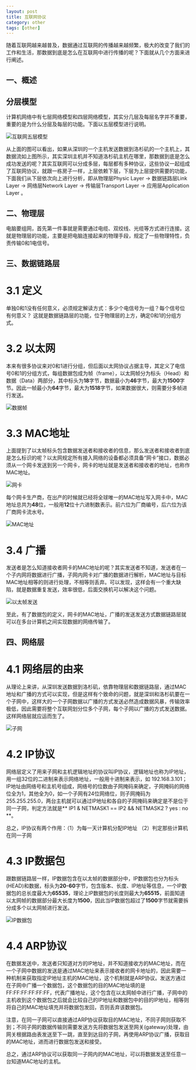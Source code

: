 ```yaml
---
layout: post
title: 互联网协议
category: other
tags: [other]
---
```


随着互联网越来越普及，数据通过互联网的传播越来越频繁，极大的改变了我们的工作和生活，那数据到底是怎么在互联网中进行传播的呢？下面就从几个方面来进行阐述。

## 一、概述

## 分层模型  

计算机网络中有七层网络模型和四层网络模型，其实分几层及每层名字并不重要，重要的是为什么分层及每层的功能。下面以五层模型进行说明。

![互联网五层模型](https://louisjiang1989.github.io/assets/images/2018/internet-model.JPG)

从上面的图可以看出，如果从深圳的一个主机发送数据到洛杉矶的一个主机上，其数据流如上图所示，其实深圳主机并不知道洛杉矶主机在哪里，那数据到底是怎么成功发送的呢？其实互联网可以分成多层，每层都有多种协议，这些协议一起组成了互联网协议，就跟一栋房子一样，上层依赖下层，下层为上层提供需要的功能，下面我们从下层依次向上进行分析，即从物理层Physic Layer -> 数据链路层Link Layer -> 网络层Network Layer -> 传输层Transport Layer -> 应用层Application Layer 。

## 二、物理层

电脑要组网，首先第一件事就是需要通过电缆、双绞线、光缆等方式进行连接。这就是物理层的功能，主要是把电脑连接起来的物理手段，规定了一些物理特性，负责传输0和1电信号。

## 三、数据链路层

# 3.1 定义

单独0和1没有任何意义，必须规定解读方式：多少个电信号为一组？每个信号位有何意义？
这就是数据链路层的功能，位于物理层的上方，确定0和1的分组方式。

# 3.2 以太网

本来有很多协议来对0和1进行分组，但后面以太网协议占据主导，其定义了电信号0和1的分组方式，每组数据包成为帧（frame），以太网帧分为标头（Head）和数据（Data）两部分，其中标头为**18**字节，数据最小为**46**字节，最大为**1500**字节。因此一帧最小为**64**字节，最大为**1518**字节，如果数据很大，则需要分多帧进行发送。

![数据帧](https://louisjiang1989.github.io/assets/images/2018/frame.JPG)


# 3.3 MAC地址

上面提到了以太帧标头包含数据发送者和接收者的信息，那么发送者和接收者到底是怎么标识的呢？以太网规定所有接入网络的设备都必须具备“网卡”接口，数据必须从一个网卡发送到另一个网卡，网卡的地址就是发送者和接收者的地址，也称作MAC地址。

![网卡](https://louisjiang1989.github.io/assets/images/2018/netinterface.JPG)

每个网卡生产商，在出产的时候就已经将全球唯一的MAC地址写入网卡中，MAC地址总共为**48**位，一般用**12**位十六进制数表示。前六位为厂商编号，后六位为该厂商网卡流水号。

![MAC地址](https://louisjiang1989.github.io/assets/images/2018/MAC.JPG)

# 3.4 广播

发送者是怎么知道接收者网卡的MAC地址的呢？其实发送者不知道，发送者在一个子内网将数据进行广播，子网内网卡对广播的数据进行解析，MAC地址与目标MAC地址相等的则进行处理，不相等则丢弃。可以发现，这样会有一个重大缺陷，就是数据重复发送，效率很低，后面交换机可以解决这个问题。

![以太帧发送](https://louisjiang1989.github.io/assets/images/2018/frame-send.JPG)

至此，有了数据包的定义，网卡的MAC地址，广播的发送发送方式数据链路层就可以在多台计算机之间实现数据的网络传输了。

## 四、网络层

# 4.1 网络层的由来

从理论上来讲，从深圳发送数据到洛杉矶，依靠物理层和数据链路层，通过MAC地址和广播的方式可以实现，但是这样有个致命的问题，就是深圳和洛杉矶要在一个子网中，这样大的一个子网数据以广播的方式发送必然造成数据风暴，传输效率极低，因此需要将整个互联网划分位多个子网，每个子网以广播的方式发送数据。这样网络层就应运而生了。

![子网](https://louisjiang1989.github.io/assets/images/2018/subnet.JPG)

# 4.2 IP协议

网络层定义了用来子网和主机逻辑地址的协议叫IP协议，逻辑地址也称为IP地址，用一组32位的二进制来表示网络地址，一般用十进制来表示，如 192.168.3.101；IP地址由网络号和主机号组成，网络号的位数由子网掩码来确定，子网掩码的网络位全为1，其他全为0，如一个子网有24位网络位，则子网掩码为255.255.255.0，两台主机就可以通过IP地址和各自的子网掩码来确定是不是位于同一子网，判定方法就是** IP1 & NETMASK1 == IP2 && NETMASK2 ? yes : no **。

总之，IP协议有两个作用：（1）为每一天计算机分配IP地址 （2）判定那些计算机在同一子网

# 4.3 IP数据包

跟数据链路层一样，IP数据包含在以太帧的数据部分中，IP数据包也分为标头(HEAD)和数据，标头为**20-60**字节，包含版本、长度、IP地址等信息，一个IP数据包的总长度最大为**65535**，理论上IP数据包的长度则最大为**65515**，前面知道以太网帧的数据部分最大长度为**1500**，因此当IP数据包超过了**1500**字节就需要拆分成多个以太网帧进行发送。

![IP数据包](https://louisjiang1989.github.io/assets/images/2018/IP.JPG)

# 4.4 ARP协议

在数据发送中，发送者只知道对方的IP地址，并不知道接收方的MAC地址，而在一个子网中数据的发送是通过MAC地址来表示接收者的网卡地址的，因此需要一种机制来获取指定IP地址主机的MAC地址，这个机制就是ARP协议。发送方通过在子网中广播一个数据包，这个数据包的目的MAC地址填的是FF:FF:FF:FF:FF:FF，代表广播地址，这个包含在以太网帧中进行广播，子网中的主机收到这个数据包之后就会比较自己的IP地址和数据包中的目的IP地址，相等则将自己的MAC地址填充并将数据包发回，否则丢弃该数据包。

注意，在同一子网可以直接通过ARP协议获取目的MAC地址，不同子网则获取不到；不同子网的数据传输则需要发送方先将数据包发送至网关(gateway)处理，由网关根据路由表发送至下一跳，直至到达目的子网，再使用ARP协议广播，获取目的MAC地址，进而进行数据包发送和接受。

总之，通过ARP协议可以获取同一子网内的MAC地址，可以将数据发送至任意一台知道MAC地址的主机。



